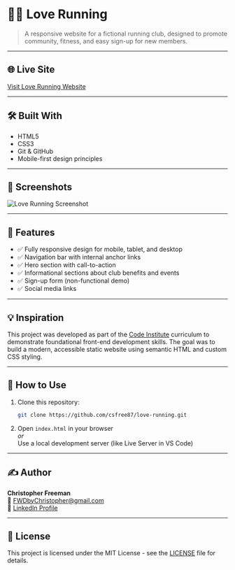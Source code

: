 # 🏃‍♂️ Love Running

> A responsive website for a fictional running club, designed to promote community, fitness, and easy sign-up for new members.

---

## 🌐 Live Site  
[Visit Love Running Website](https://cfree87.github.io/love-running/)

---

## 🛠️ Built With  
- HTML5  
- CSS3  
- Git & GitHub  
- Mobile-first design principles  

---

## 📸 Screenshots  
![Love Running Screenshot](Assets/images/loverunning.png)

---

## 📄 Features  
- ✅ Fully responsive design for mobile, tablet, and desktop  
- ✅ Navigation bar with internal anchor links  
- ✅ Hero section with call-to-action  
- ✅ Informational sections about club benefits and events  
- ✅ Sign-up form (non-functional demo)  
- ✅ Social media links  

---

## 💡 Inspiration  
This project was developed as part of the [Code Institute](https://codeinstitute.net) curriculum to demonstrate foundational front-end development skills. The goal was to build a modern, accessible static website using semantic HTML and custom CSS styling.

---

## 🚀 How to Use  
1. Clone this repository:
   ```bash
   git clone https://github.com/csfree87/love-running.git

2. Open `index.html` in your browser  
   _or_  
   Use a local development server (like Live Server in VS Code)  

---

## ✍️ Author  
**Christopher Freeman**  
📧 [FWDbyChristopher@gmail.com](mailto:FWDbyChristopher@gmail.com)  
🔗 [LinkedIn Profile](https://www.linkedin.com/in/christopher-freeman-05497322a/)

---

## 📘 License  
This project is licensed under the MIT License - see the [LICENSE](LICENSE) file for details.
